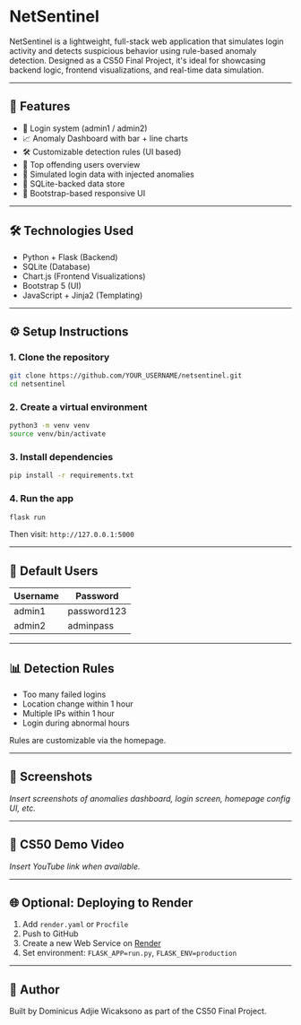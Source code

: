# NetSentinel

NetSentinel is a lightweight, full-stack web application that simulates login activity and detects suspicious behavior using rule-based anomaly detection. Designed as a CS50 Final Project, it's ideal for showcasing backend logic, frontend visualizations, and real-time data simulation.

---

## 🚀 Features

* 🔐 Login system (admin1 / admin2)
* 📈 Anomaly Dashboard with bar + line charts
* 🛠 Customizable detection rules (UI based)
* 👤 Top offending users overview
* 🧪 Simulated login data with injected anomalies
* 💾 SQLite-backed data store
* 🎨 Bootstrap-based responsive UI

---

## 🛠 Technologies Used

* Python + Flask (Backend)
* SQLite (Database)
* Chart.js (Frontend Visualizations)
* Bootstrap 5 (UI)
* JavaScript + Jinja2 (Templating)

---

## ⚙️ Setup Instructions

### 1. Clone the repository

```bash
git clone https://github.com/YOUR_USERNAME/netsentinel.git
cd netsentinel
```

### 2. Create a virtual environment

```bash
python3 -m venv venv
source venv/bin/activate
```

### 3. Install dependencies

```bash
pip install -r requirements.txt
```

### 4. Run the app

```bash
flask run
```

Then visit: `http://127.0.0.1:5000`

---

## 👤 Default Users

| Username | Password    |
| -------- | ----------- |
| admin1   | password123 |
| admin2   | adminpass   |

---

## 📊 Detection Rules

* Too many failed logins
* Location change within 1 hour
* Multiple IPs within 1 hour
* Login during abnormal hours

Rules are customizable via the homepage.

---

## 📸 Screenshots

*Insert screenshots of anomalies dashboard, login screen, homepage config UI, etc.*

---

## 🎥 CS50 Demo Video

*Insert YouTube link when available.*

---

## 🌐 Optional: Deploying to Render

1. Add `render.yaml` or `Procfile`
2. Push to GitHub
3. Create a new Web Service on [Render](https://render.com)
4. Set environment: `FLASK_APP=run.py`, `FLASK_ENV=production`

---

## 🧠 Author

Built by Dominicus Adjie Wicaksono as part of the CS50 Final Project.
